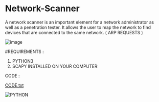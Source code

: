 # Network-Scanner
A network scanner is an important element for a network administrator as well as a penetration tester. It allows the user to map the network to find devices that are connected to the same network.
                                       ( ARP REQUESTS )
                                       
![image](https://user-images.githubusercontent.com/90146929/152850112-586c0d1e-2d27-42f3-83b6-da98d95312d4.png)


#REQUIREMENTS :

1. PYTHON3
2. SCAPY INSTALLED ON YOUR COMPUTER



CODE :

[CODE.txt](https://github.com/Masterchief8888/Network-Scanner/files/8017835/code.txt)










![PYTHON](https://user-images.githubusercontent.com/90146929/152851166-a0c010ce-0c39-4073-9d64-4a49b0353857.JPG)




    

